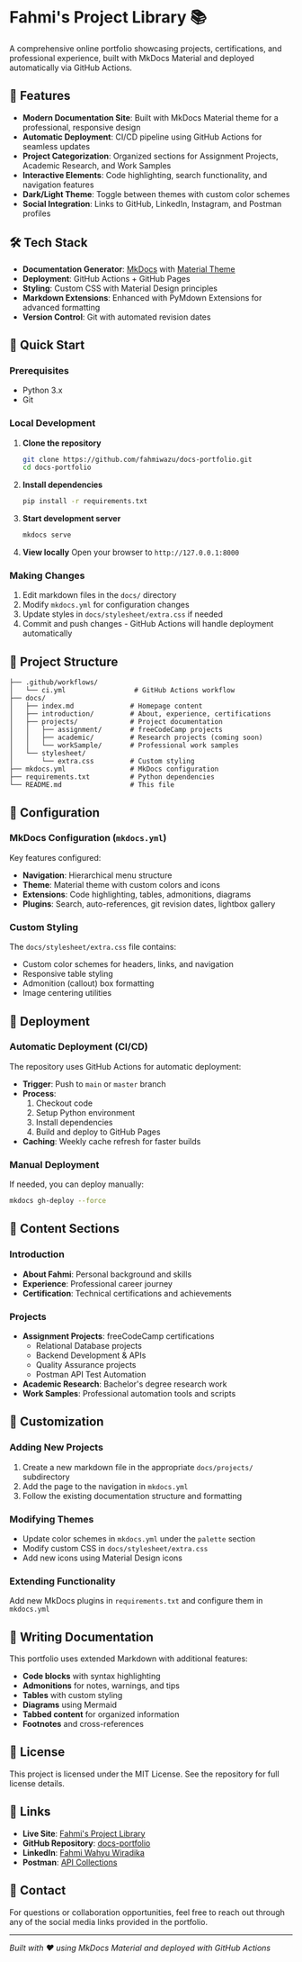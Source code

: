# Fahmi's Project Library 📚

A comprehensive online portfolio showcasing projects, certifications, and professional experience, built with MkDocs Material and deployed automatically via GitHub Actions.

## 🌟 Features

- **Modern Documentation Site**: Built with MkDocs Material theme for a professional, responsive design
- **Automatic Deployment**: CI/CD pipeline using GitHub Actions for seamless updates
- **Project Categorization**: Organized sections for Assignment Projects, Academic Research, and Work Samples
- **Interactive Elements**: Code highlighting, search functionality, and navigation features
- **Dark/Light Theme**: Toggle between themes with custom color schemes
- **Social Integration**: Links to GitHub, LinkedIn, Instagram, and Postman profiles

## 🛠️ Tech Stack

- **Documentation Generator**: [MkDocs](https://www.mkdocs.org/) with [Material Theme](https://squidfunk.github.io/mkdocs-material/)
- **Deployment**: GitHub Actions + GitHub Pages
- **Styling**: Custom CSS with Material Design principles
- **Markdown Extensions**: Enhanced with PyMdown Extensions for advanced formatting
- **Version Control**: Git with automated revision dates

## 🚀 Quick Start

### Prerequisites

- Python 3.x
- Git

### Local Development

1. **Clone the repository**
   ```bash
   git clone https://github.com/fahmiwazu/docs-portfolio.git
   cd docs-portfolio
   ```

2. **Install dependencies**
   ```bash
   pip install -r requirements.txt
   ```

3. **Start development server**
   ```bash
   mkdocs serve
   ```

4. **View locally**
   Open your browser to `http://127.0.0.1:8000`

### Making Changes

1. Edit markdown files in the `docs/` directory
2. Modify `mkdocs.yml` for configuration changes
3. Update styles in `docs/stylesheet/extra.css` if needed
4. Commit and push changes - GitHub Actions will handle deployment automatically

## 📁 Project Structure

```
├── .github/workflows/
│   └── ci.yml                 # GitHub Actions workflow
├── docs/
│   ├── index.md              # Homepage content
│   ├── introduction/         # About, experience, certifications
│   ├── projects/             # Project documentation
│   │   ├── assignment/       # freeCodeCamp projects
│   │   ├── academic/         # Research projects (coming soon)
│   │   └── workSample/       # Professional work samples
│   └── stylesheet/
│       └── extra.css         # Custom styling
├── mkdocs.yml                # MkDocs configuration
├── requirements.txt          # Python dependencies
└── README.md                 # This file
```

## 🔧 Configuration

### MkDocs Configuration (`mkdocs.yml`)

Key features configured:
- **Navigation**: Hierarchical menu structure
- **Theme**: Material theme with custom colors and icons
- **Extensions**: Code highlighting, tables, admonitions, diagrams
- **Plugins**: Search, auto-references, git revision dates, lightbox gallery

### Custom Styling

The `docs/stylesheet/extra.css` file contains:
- Custom color schemes for headers, links, and navigation
- Responsive table styling
- Admonition (callout) box formatting
- Image centering utilities

## 🚀 Deployment

### Automatic Deployment (CI/CD)

The repository uses GitHub Actions for automatic deployment:

- **Trigger**: Push to `main` or `master` branch
- **Process**:
    1. Checkout code
    2. Setup Python environment
    3. Install dependencies
    4. Build and deploy to GitHub Pages
- **Caching**: Weekly cache refresh for faster builds

### Manual Deployment

If needed, you can deploy manually:

```bash
mkdocs gh-deploy --force
```

## 📖 Content Sections

### Introduction
- **About Fahmi**: Personal background and skills
- **Experience**: Professional career journey
- **Certification**: Technical certifications and achievements

### Projects
- **Assignment Projects**: freeCodeCamp certifications
    - Relational Database projects
    - Backend Development & APIs
    - Quality Assurance projects
    - Postman API Test Automation
- **Academic Research**: Bachelor's degree research work
- **Work Samples**: Professional automation tools and scripts

## 🎨 Customization

### Adding New Projects

1. Create a new markdown file in the appropriate `docs/projects/` subdirectory
2. Add the page to the navigation in `mkdocs.yml`
3. Follow the existing documentation structure and formatting

### Modifying Themes

- Update color schemes in `mkdocs.yml` under the `palette` section
- Modify custom CSS in `docs/stylesheet/extra.css`
- Add new icons using Material Design icons

### Extending Functionality

Add new MkDocs plugins in `requirements.txt` and configure them in `mkdocs.yml`

## 📝 Writing Documentation

This portfolio uses extended Markdown with additional features:

- **Code blocks** with syntax highlighting
- **Admonitions** for notes, warnings, and tips
- **Tables** with custom styling
- **Diagrams** using Mermaid
- **Tabbed content** for organized information
- **Footnotes** and cross-references

## 📄 License

This project is licensed under the MIT License. See the repository for full license details.

## 🔗 Links

- **Live Site**: [Fahmi's Project Library](https://fahmiwazu.github.io/docs-portfolio/)
- **GitHub Repository**: [docs-portfolio](https://github.com/fahmiwazu/docs-portfolio)
- **LinkedIn**: [Fahmi Wahyu Wiradika](https://www.linkedin.com/in/fahmiwiradika96/)
- **Postman**: [API Collections](https://www.postman.com/fahmi-wiradika)

## 📧 Contact

For questions or collaboration opportunities, feel free to reach out through any of the social media links provided in the portfolio.

---

*Built with ❤️ using MkDocs Material and deployed with GitHub Actions*